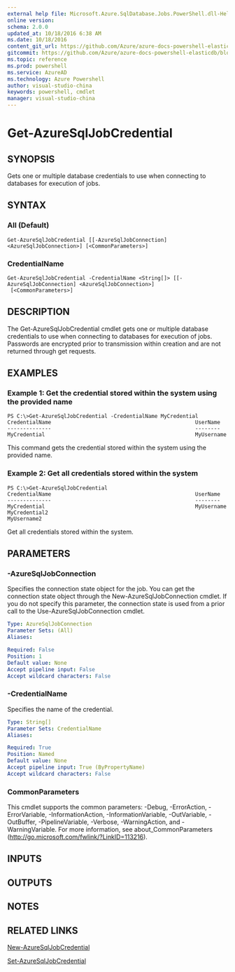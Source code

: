 ```yaml
---
external help file: Microsoft.Azure.SqlDatabase.Jobs.PowerShell.dll-Help.xml
online version: 
schema: 2.0.0
updated_at: 10/18/2016 6:38 AM
ms.date: 10/18/2016
content_git_url: https://github.com/Azure/azure-docs-powershell-elasticdb/blob/master/ElasticDB/ElasticDatabaseJobs/v0.8.33/Get-AzureSqlJobCredential.md
gitcommit: https://github.com/Azure/azure-docs-powershell-elasticdb/blob/0499f7a103ac6ce909eab6e4e8e3f759b6f634fe/ElasticDB/ElasticDatabaseJobs/v0.8.33/Get-AzureSqlJobCredential.md
ms.topic: reference
ms.prod: powershell
ms.service: AzureAD
ms.technology: Azure Powershell
author: visual-studio-china
keywords: powershell, cmdlet
manager: visual-studio-china
---
```


# Get-AzureSqlJobCredential

## SYNOPSIS
Gets one or multiple database credentials to use when connecting to databases for execution of jobs.

## SYNTAX

### All (Default)
```
Get-AzureSqlJobCredential [[-AzureSqlJobConnection] <AzureSqlJobConnection>] [<CommonParameters>]
```

### CredentialName
```
Get-AzureSqlJobCredential -CredentialName <String[]> [[-AzureSqlJobConnection] <AzureSqlJobConnection>]
 [<CommonParameters>]
```

## DESCRIPTION
The Get-AzureSqlJobCredential cmdlet gets one or multiple database credentials to use when connecting to databases for execution of jobs.
Passwords are encrypted prior to transmission within creation and are not returned through get requests.

## EXAMPLES

### Example 1: Get the credential stored within the system using the provided name
```
PS C:\>Get-AzureSqlJobCredential -CredentialName MyCredential
CredentialName                                              UserName
--------------                                              --------
MyCredential                                                MyUsername
```

This command gets the credential stored within the system using the provided name.

### Example 2: Get all credentials stored within the system
```
PS C:\>Get-AzureSqlJobCredential
CredentialName                                              UserName
--------------                                              --------
MyCredential                                                MyUsername
MyCredential2                                               MyUsername2
```

Get all credentials stored within the system.

## PARAMETERS

### -AzureSqlJobConnection
Specifies the connection state object for the job.
You can get the connection state object through the New-AzureSqlJobConnection cmdlet. 
If you do not specify this parameter, the connection state is used from a prior call to the Use-AzureSqlJobConnection cmdlet.

```yaml
Type: AzureSqlJobConnection
Parameter Sets: (All)
Aliases: 

Required: False
Position: 1
Default value: None
Accept pipeline input: False
Accept wildcard characters: False
```

### -CredentialName
Specifies the name of the credential.

```yaml
Type: String[]
Parameter Sets: CredentialName
Aliases: 

Required: True
Position: Named
Default value: None
Accept pipeline input: True (ByPropertyName)
Accept wildcard characters: False
```

### CommonParameters
This cmdlet supports the common parameters: -Debug, -ErrorAction, -ErrorVariable, -InformationAction, -InformationVariable, -OutVariable, -OutBuffer, -PipelineVariable, -Verbose, -WarningAction, and -WarningVariable. For more information, see about_CommonParameters (http://go.microsoft.com/fwlink/?LinkID=113216).

## INPUTS

## OUTPUTS

## NOTES

## RELATED LINKS

[New-AzureSqlJobCredential]()

[Set-AzureSqlJobCredential]()

